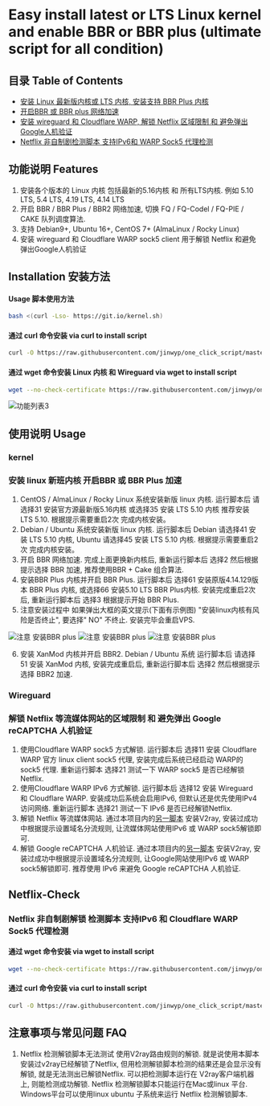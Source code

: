 # Easy install latest or LTS Linux kernel and enable BBR or BBR plus (ultimate script for all condition)


## 目录 Table of Contents

* [安装 Linux 最新版内核或 LTS 内核, 安装支持 BBR Plus 内核](#kernel)
* [开启BBR 或 BBR plus 网络加速](#kernel)
* [安装 wireguard 和 Cloudflare WARP, 解锁 Netflix 区域限制 和 避免弹出Google人机验证](#Wireguard)
* [Netflix 非自制剧检测脚本 支持IPv6和 WARP Sock5 代理检测](#netflix-check)

## 功能说明 Features 
1. 安装各个版本的 Linux 内核 包括最新的5.16内核 和 所有LTS内核. 例如 5.10 LTS, 5.4 LTS, 4.19 LTS, 4.14 LTS  
2. 开启 BBR / BBR Plus / BBR2 网络加速, 切换 FQ / FQ-Codel / FQ-PIE / CAKE 队列调度算法. 
3. 支持 Debian9+, Ubuntu 16+, CentOS 7+ (AlmaLinux / Rocky Linux)
4. 安装 wireguard 和 Cloudflare WARP sock5 client 用于解锁 Netflix 和避免弹出Google人机验证
 

## Installation 安装方法  

#### Usage 脚本使用方法
```bash
bash <(curl -Lso- https://git.io/kernel.sh)
```
#### 通过 curl 命令安装  via curl to install script

```bash
curl -O https://raw.githubusercontent.com/jinwyp/one_click_script/master/install_kernel.sh && chmod +x ./install_kernel.sh && ./install_kernel.sh
```


#### 通过 wget 命令安装 Linux 内核 和 Wireguard  via wget to install script

```bash
wget --no-check-certificate https://raw.githubusercontent.com/jinwyp/one_click_script/master/install_kernel.sh && chmod +x ./install_kernel.sh && ./install_kernel.sh
```



![功能列表3](https://github.com/jinwyp/one_click_script/blob/master/docs/readme3.png?raw=true)




## 使用说明 Usage 

### kernel
### 安装 linux 新班内核 开启BBR 或 BBR Plus 加速


1. CentOS / AlmaLinux / Rocky Linux 系统安装新版 linux 内核. 运行脚本后 请选择31 安装官方源最新版5.16内核 或选择35 安装 LTS 5.10 内核 推荐安装 LTS 5.10. 根据提示需要重启2次 完成内核安装。
2. Debian / Ubuntu 系统安装新版 linux 内核. 运行脚本后 Debian 请选择41 安装 LTS 5.10 内核, Ubuntu 请选择45 安装 LTS 5.10 内核. 根据提示需要重启2次 完成内核安装。
3. 开启 BBR 网络加速. 完成上面更换新内核后, 重新运行脚本后 选择2 然后根据提示选择 BBR 加速, 推荐使用BBR + Cake 组合算法.
4. 安装BBR Plus 内核并开启 BBR Plus. 运行脚本后 选择61 安装原版4.14.129版本 BBR Plus 内核, 或选择66 安装5.10 LTS BBR Plus内核. 安装完成重启2次后, 重新运行脚本后 选择3 根据提示开始 BBR Plus. 
5. 注意安装过程中 如果弹出大框的英文提示(下面有示例图) "安装linux内核有风险是否终止", 要选择" NO" 不终止. 安装完毕会重启VPS.

![注意 安装BBR plus](https://github.com/jinwyp/one_click_script/blob/master/docs/debian.jpg?raw=true)
![注意 安装BBR plus](https://github.com/jinwyp/one_click_script/blob/master/docs/kernel.png?raw=true)
![注意 安装BBR plus](https://github.com/jinwyp/one_click_script/blob/master/docs/ubuntu.png?raw=true)

6. 安装 XanMod 内核并开启 BBR2. Debian / Ubuntu 系统 运行脚本后 请选择51 安装 XanMod 内核, 安装完成重启后, 重新运行脚本后 选择2 然后根据提示选择 BBR2 加速.


### Wireguard
### 解锁 Netflix 等流媒体网站的区域限制 和 避免弹出 Google reCAPTCHA 人机验证

1. 使用Cloudflare WARP sock5 方式解锁. 运行脚本后 选择11 安装 Cloudflare WARP 官方 linux client sock5 代理, 安装完成后系统已经启动 WARP的sock5 代理. 重新运行脚本 选择21 测试一下 WARP sock5 是否已经解锁Netflix.
2. 使用Cloudflare WARP IPv6 方式解锁. 运行脚本后 选择12 安装 Wireguard 和 Cloudflare WARP. 安装成功后系统会启用IPv6, 但默认还是优先使用IPv4 访问网络. 重新运行脚本 选择21 测试一下 IPv6 是否已经解锁Netflix.
3. 解锁 Netflix 等流媒体网站. 通过本项目内的[另一脚本](/README_CN.md) 安装V2ray, 安装过成功中根据提示设置域名分流规则, 让流媒体网站使用IPv6 或 WARP sock5解锁即可. 
4. 解锁 Google reCAPTCHA 人机验证. 通过本项目内的[另一脚本](/README_CN.md) 安装V2ray, 安装过成功中根据提示设置域名分流规则, 让Google网站使用IPv6 或 WARP sock5解锁即可. 推荐使用 IPv6 来避免 Google reCAPTCHA 人机验证.




## Netflix-Check
### Netflix 非自制剧解锁 检测脚本 支持IPv6 和 Cloudflare WARP Sock5 代理检测

#### 通过 wget 命令安装 via wget to install script

```bash
wget --no-check-certificate https://raw.githubusercontent.com/jinwyp/one_click_script/master/netflix_check.sh && chmod +x ./netflix_check.sh && ./netflix_check.sh
```


####  通过 curl 命令安装 via curl to install script

```bash
curl -O https://raw.githubusercontent.com/jinwyp/one_click_script/master/netflix_check.sh && chmod +x ./netflix_check.sh && ./netflix_check.sh
```



## 注意事项与常见问题 FAQ 

1. Netflix 检测解锁脚本无法测试 使用V2ray路由规则的解锁. 就是说使用本脚本安装过v2ray已经解锁了Netflix, 但用检测解锁脚本检测的结果还是会显示没有解锁, 就是无法测出已解锁Netflix. 可以把检测脚本运行在 V2ray客户端机器上, 则能检测成功解锁. Netflix 检测解锁脚本只能运行在Mac或linux 平台. Windows平台可以使用linux ubuntu 子系统来运行 Netflix 检测解锁脚本.

